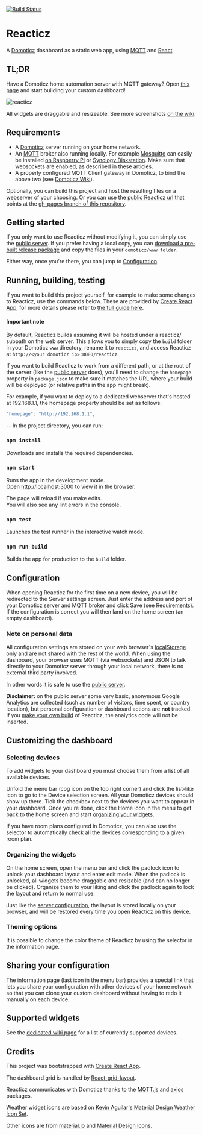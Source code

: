 [![Build Status](https://travis-ci.org/domoticz/Reacticz.svg?branch=master)](https://travis-ci.org/domoticz/Reacticz)

# Reacticz

A [Domoticz](http://www.domoticz.com) dashboard as a static web app, using [MQTT](http://mqtt.org) and [React](https://facebook.github.io/react/).

## TL;DR

Have a Domoticz home automation server with MQTT gateway? Open [this page](http://reacticz.t0m.fr) and start building your custom dashboard!

![reacticz](https://cloud.githubusercontent.com/assets/1903597/24274892/d9cd2e56-102b-11e7-902c-1bac26a108c5.png)

All widgets are draggable and resizeable. See more screenshots [on the wiki](https://github.com/domoticz/Reacticz/wiki/Supported-devices).

## Requirements

- A [Domoticz](http://www.domoticz.com) server running on your home network.
- An [MQTT](http://mqtt.org) broker also running locally. For example [Mosquitto](https://mosquitto.org/) can easily be installed [on Raspberry Pi](http://blog.ithasu.org/2016/05/enabling-and-using-websockets-on-mosquitto/) or [Synology Diskstation](https://primalcortex.wordpress.com/2015/06/11/mosquitto-broker-with-websockets-enabled-on-the-synology-nas/). Make sure that websockets are enabled, as described in these articles.
- A properly configured MQTT Client gateway in Domoticz, to bind the above two (see [Domoticz Wiki](https://www.domoticz.com/wiki/MQTT#Add_hardware_.22MQTT_Client_Gateway.22)).

Optionally, you can build this project and host the resulting files on a webserver of your choosing. Or you can use the [public Reacticz url](http://reacticz.t0m.fr) that points at the [gh-pages branch of this repository](https://github.com/domoticz/Reacticz/tree/gh-pages).

## Getting started

If you only want to use Reacticz without modifying it, you can simply use the [public server](http://reacticz.t0m.fr). If you prefer having a local copy, you can [download a pre-built release package](https://github.com/domoticz/Reacticz/releases) and copy the files in your `domoticz/www folder`.

Either way, once you're there, you can jump to [Configuration](#configuration).

## Running, building, testing

If you want to build this project yourself, for example to make some changes to Reacticz, use the commands below. These are provided by [Create React App](https://github.com/facebookincubator/create-react-app), for more details please refer to [the full guide here](https://github.com/facebookincubator/create-react-app/blob/master/packages/react-scripts/template/README.md).

#### Important note
By default, Reacticz builds assuming it will be hosted under a reacticz/ subpath on the web server. This allows you to simply copy the `build` folder in your Domoticz `www` directory, rename it to `reacticz`, and access Reacticz at `http://<your domoticz ip>:8080/reacticz`.

If you want to build Reacticz to work from a different path, or at the root of the server (like the [public server](http://reacticz.t0m.fr) does), you'll need to change the `homepage` property in `package.json` to make sure it matches the URL where your build will be deployed (or relative paths in the app might break).

For example, if you want to deploy to a dedicated webserver that's hosted at 192.168.1.1, the homepage property should be set as follows:
```js
"homepage": "http://192.168.1.1",
```
--
In the project directory, you can run:

### `npm install`

Downloads and installs the required dependencies.

### `npm start`

Runs the app in the development mode.<br>
Open [http://localhost:3000](http://localhost:3000) to view it in the browser.

The page will reload if you make edits.<br>
You will also see any lint errors in the console.

### `npm test`

Launches the test runner in the interactive watch mode.<br>

### `npm run build`

Builds the app for production to the `build` folder.<br>

## Configuration

When opening Reacticz for the first time on a new device, you will be redirected to the Server settings screen. Just enter the address and port of your Domoticz server and MQTT broker and click Save (see [Requirements](#requirements)). If the configuration is correct you will then land on the home screen (an empty dashboard).

### Note on personal data

All configuration settings are stored on your web browser's [localStorage](https://developer.mozilla.org/en-US/docs/Web/API/Window/localStorage) only and are not shared with the rest of the world. When using the dashboard, your browser uses MQTT (via websockets) and JSON to talk directly to your Domoticz server through your local network, there is no external third party involved.

In other words it is safe to use the [public server](http://reacticz.t0m.fr).

**Disclaimer:** on the public server some very basic, anonymous Google Analytics are collected (such as number of visitors, time spent, or country location), but personal configuration or dashboard actions are **not** tracked. If you [make your own build](#running-building-testing) of Reacticz, the analytics code will not be inserted.

## Customizing the dashboard

### Selecting devices

To add widgets to your dashboard you must choose them from a list of all available devices.

Unfold the menu bar (cog icon on the top right corner) and click the list-like icon to go to the Device selection screen. All your Domoticz devices should show up there. Tick the checkbox next to the devices you want to appear in your dashboard. Once you're done, click the Home icon in the menu to get back to the home screen and start [organizing your widgets](#organizing-the-widgets).

If you have room plans configured in Domoticz, you can also use the selector to automatically check all the devices corresponding to a given room plan.

### Organizing the widgets

On the home screen, open the menu bar and click the padlock icon to unlock your dashboard layout and enter edit mode. When the padlock is unlocked, all widgets become draggable and resizable (and can no longer be clicked). Organize them to your liking and click the padlock again to lock the layout and return to normal use.

Just like the [server configuration](#configuration), the layout is stored locally on your browser, and will be restored every time you open Reacticz on this device.

### Theming options

It is possible to change the color theme of Reacticz by using the selector in the information page.

## Sharing your configuration

The information page (last icon in the menu bar) provides a special link that lets you share your configuration with other devices of your home network so that you can clone your custom dashboard without having to redo it manually on each device.

## Supported widgets

See the [dedicated wiki page](https://github.com/domoticz/Reacticz/wiki/Supported-devices) for a list of currently supported devices.

## Credits

This project was bootstrapped with [Create React App](https://github.com/facebookincubator/create-react-app).

The dashboard grid is handled by [React-grid-layout](https://github.com/STRML/react-grid-layout).

Reacticz communicates with Domoticz thanks to the [MQTT.js](https://github.com/mqttjs/MQTT.js) and [axios](https://github.com/mzabriskie/axios) packages.

Weather widget icons are based on [Kevin Aguilar's Material Design Weather Icon Set](https://material.uplabs.com/posts/material-design-weather-icon-set).

Other icons are from [material.io](https://material.io/icons/) and [Material Design Icons](https://materialdesignicons.com).
